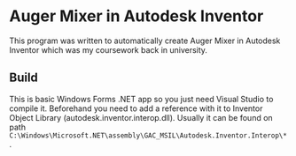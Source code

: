 # Auger Mixer in Autodesk Inventor

This program was written to automatically create Auger Mixer in Autodesk Inventor which was my coursework back in university.

## Build

This is basic Windows Forms .NET app so you just need Visual Studio to compile it. Beforehand you need to add a reference with it to Inventor Object Library (autodesk.inventor.interop.dll). Usually it can be found on path `C:\Windows\Microsoft.NET\assembly\GAC_MSIL\Autodesk.Inventor.Interop\*`.
